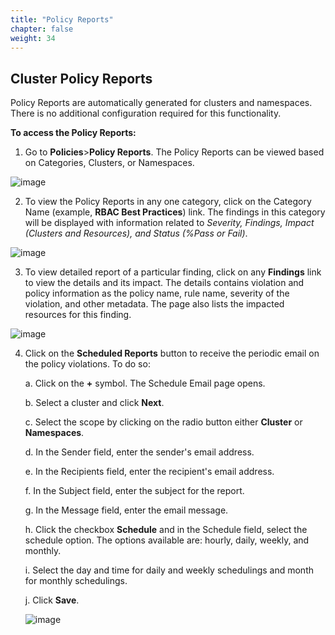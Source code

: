 ```yaml
---
title: "Policy Reports" 
chapter: false
weight: 34 
---
```


## Cluster Policy Reports

Policy Reports are automatically generated for clusters and namespaces. There is no additional configuration required for this functionality.

**To access the Policy Reports:**
1. Go to **Policies**>**Policy Reports**. The Policy Reports can be viewed based on Categories, Clusters, or Namespaces.

![image](/images/policy_reports.png)

2. To view the Policy Reports in any one category, click on the Category Name (example, **RBAC Best Practices**) link. The findings in this category will be displayed with information related to *Severity, Findings, Impact (Clusters and Resources), and Status (%Pass or Fail)*.

![image](/images/rbac_best_practices.png)

3. To view detailed report of a particular finding, click on any **Findings** link to view the details and its impact. The details contains violation and policy information as the policy name, rule name, severity of the violation, and other metadata. The page also lists the impacted resources for this finding.

![image](/images/policy_findings.png)

4. Click on the **Scheduled Reports** button to receive the periodic email on the policy violations. To do so:

   a. Click on the **+** symbol. The Schedule Email page opens.

   b. Select a cluster and click **Next**.
   
   c. Select the scope by clicking on the radio button either **Cluster** or **Namespaces**.

   d. In the Sender field, enter the sender's email address.

   e. In the Recipients field, enter the recipient's email address.

   f. In the Subject field, enter the subject for the report.

   g. In the Message field, enter the email message.

   h. Click the checkbox **Schedule** and in the Schedule field, select the schedule option. The options available are: hourly, daily, weekly, and monthly.

   i. Select the day and time for daily and weekly schedulings and month for monthly schedulings.

   j. Click **Save**.

   ![image](/images/scheduled_policy_report.png)